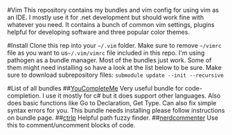 #Vim
This repository contains my bundles and vim config for using vim as an IDE. I mostly use it for .net development but should work fine with whatever you need. It contains a bunch of common vim settings, plugins helpful for developing software and three popular color themes. 

#Install
Clone this rep into your `~/.vim` folder. Make sure to remove `~/vimrc` file as you want to us`~/.vim/vimrc` file included in this repo.
I'm using pathogen as a bundle manager. Most of the bundles just work. Some of them might need installing so have a look at the list below to be sure.
Make sure to download subrepository files: `submodule update --init --recursive`

#List of all bundles 
##[YouCompleteMe](https://github.com/Valloric/YouCompleteMe)
Very useful bundle for code-completion. I use it mostly for c# but it does support other languages. Also does basic functions like Go to Declaration, Get Type. Can also fix simple syntax errors for you.
This bundle needs installing please follow instructions on bundle page.
##[ctrlp](https://github.com/kien/ctrlp.vim)
Helpful path fuzzy finder. 
##[nerdcommenter](https://github.com/scrooloose/nerdcommenter)
Use this to comment/uncomment blocks of code.

